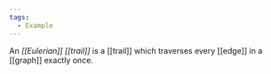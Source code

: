 ```yaml
---
tags:
  - Example
---
```

An _[[Eulerian]] [[trail]]_ is a [[trail]] which traverses every [[edge]] in a [[graph]] exactly once.